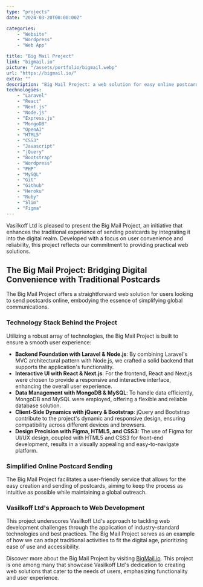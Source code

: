 ```yaml
---
type: "projects"
date: "2024-03-20T00:00:00Z"

categories: 
    - "Website"
    - "Wordpress"
    - "Web App"

title: "Big Mail Project"
link: "bigmail.io"
picture: "/assets/portfolio/bigmail.webp"
url: "https://bigmail.io/"
extra: ""
description: "Big Mail Project: a web solution for easy online postcard sending. Streamlined service, global reach. Send postcards hassle-free, anytime, anywhere."
technologies: 
    - "Laravel"
    - "React"
    - "Next.js"
    - "Node.js"
    - "Express.js"
    - "MongoDB"
    - "OpenAI"
    - "HTML5"
    - "CSS3"
    - "Javascript"
    - "jQuery"
    - "Bootstrap"
    - "Wordpress"
    - "PHP"
    - "MySQL"
    - "Git"
    - "Github"
    - "Heroku"
    - "Ruby"
    - "Slim"
    - "Figma"
---
```

Vasilkoff Ltd is pleased to present the Big Mail Project, an initiative that enhances the traditional experience of sending postcards by integrating it into the digital realm. Developed with a focus on user convenience and reliability, this project reflects our commitment to providing practical web solutions.

## The Big Mail Project: Bridging Digital Convenience with Traditional Postcards
The Big Mail Project offers a straightforward web solution for users looking to send postcards online, embodying the essence of simplifying global communications.

### Technology Stack Behind the Project
Utilizing a robust array of technologies, the Big Mail Project is built to ensure a smooth user experience:

- **Backend Foundation with Laravel & Node.js**: By combining Laravel's MVC architectural pattern with Node.js, we crafted a solid backend that supports the application's functionality.
- **Interactive UI with React & Next.js**: For the frontend, React and Next.js were chosen to provide a responsive and interactive interface, enhancing the overall user experience.
- **Data Management with MongoDB & MySQL**: To handle data efficiently, MongoDB and MySQL were employed, offering a flexible and reliable database solution.
- **Client-Side Dynamics with jQuery & Bootstrap**: jQuery and Bootstrap contribute to the project's dynamic and responsive design, ensuring compatibility across different devices and browsers.
- **Design Precision with Figma, HTML5, and CSS3**: The use of Figma for UI/UX design, coupled with HTML5 and CSS3 for front-end development, results in a visually appealing and easy-to-navigate platform.

### Simplified Online Postcard Sending
The Big Mail Project facilitates a user-friendly service that allows for the easy creation and sending of postcards, aiming to keep the process as intuitive as possible while maintaining a global outreach.

### Vasilkoff Ltd's Approach to Web Development
This project underscores Vasilkoff Ltd's approach to tackling web development challenges through the application of industry-standard technologies and best practices. The Big Mail Project serves as an example of how we can adapt traditional activities to fit the digital age, prioritizing ease of use and accessibility.

Discover more about the Big Mail Project by visiting [BigMail.io](https://bigmail.io/). This project is one among many that showcase Vasilkoff Ltd's dedication to creating web solutions that cater to the needs of users, emphasizing functionality and user experience.